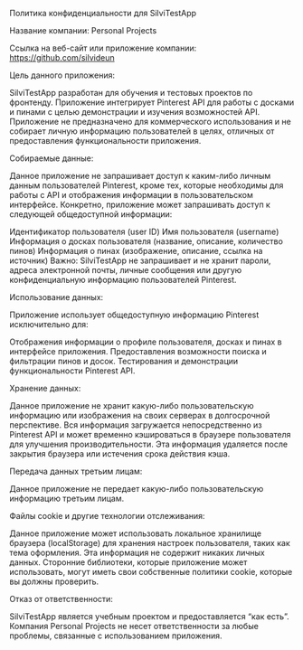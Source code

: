 Политика конфиденциальности для SilviTestApp

Название компании: Personal Projects

Ссылка на веб-сайт или приложение компании: https://github.com/silvideun

Цель данного приложения:

SilviTestApp разработан для обучения и тестовых проектов по фронтенду. Приложение интегрирует Pinterest API для работы с досками и пинами с целью демонстрации и изучения возможностей API. Приложение не предназначено для коммерческого использования и не собирает личную информацию пользователей в целях, отличных от предоставления функциональности приложения.

Собираемые данные:

Данное приложение не запрашивает доступ к каким-либо личным данным пользователей Pinterest, кроме тех, которые необходимы для работы с API и отображения информации в пользовательском интерфейсе. Конкретно, приложение может запрашивать доступ к следующей общедоступной информации:

Идентификатор пользователя (user ID)
Имя пользователя (username)
Информация о досках пользователя (название, описание, количество пинов)
Информация о пинах (изображение, описание, ссылка на источник)
Важно: SilviTestApp не запрашивает и не хранит пароли, адреса электронной почты, личные сообщения или другую конфиденциальную информацию пользователей Pinterest.

Использование данных:

Приложение использует общедоступную информацию Pinterest исключительно для:

Отображения информации о профиле пользователя, досках и пинах в интерфейсе приложения.
Предоставления возможности поиска и фильтрации пинов и досок.
Тестирования и демонстрации функциональности Pinterest API.

Хранение данных:

Данное приложение не хранит какую-либо пользовательскую информацию или изображения на своих серверах в долгосрочной перспективе. Вся информация загружается непосредственно из Pinterest API и может временно кэшироваться в браузере пользователя для улучшения производительности. Эта информация удаляется после закрытия браузера или истечения срока действия кэша.

Передача данных третьим лицам:

Данное приложение не передает какую-либо пользовательскую информацию третьим лицам.

Файлы cookie и другие технологии отслеживания:

Данное приложение может использовать локальное хранилище браузера (localStorage) для хранения настроек пользователя, таких как тема оформления. Эта информация не содержит никаких личных данных. Сторонние библиотеки, которые приложение может использовать, могут иметь свои собственные политики cookie, которые вы должны проверить.

Отказ от ответственности:

SilviTestApp является учебным проектом и предоставляется “как есть”. Компания Personal Projects не несет ответственности за любые проблемы, связанные с использованием приложения.

